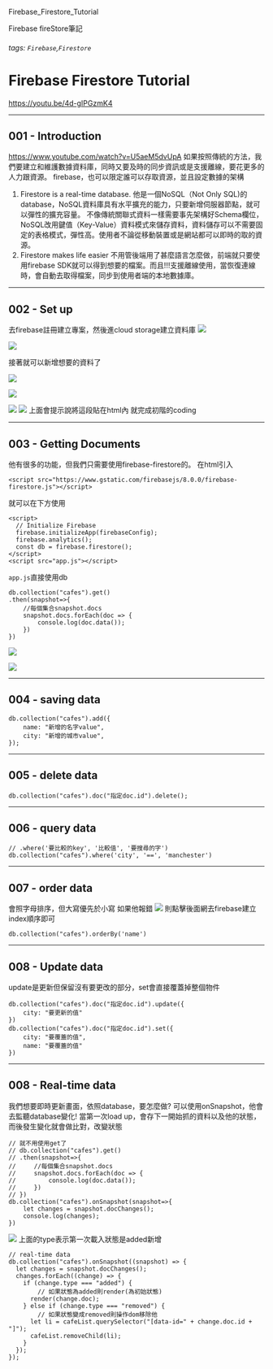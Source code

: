 Firebase_Firestore_Tutorial

Firebase fireStore筆記
###### tags: `Firebase`,`Firestore`

# Firebase Firestore Tutorial
https://youtu.be/4d-gIPGzmK4

---
## 001 - Introduction
https://www.youtube.com/watch?v=U5aeM5dvUpA
如果按照傳統的方法，我們要建立和維護數據資料庫，同時又要及時的同步資訊或是支援離線，要花更多的人力跟資源。
firebase，也可以限定誰可以存取資源，並且設定數據的架構
1. Firestore is a real-time database.
他是一個NoSQL（Not Only SQL)的database，NoSQL資料庫具有水平擴充的能力，只要新增伺服器節點，就可以彈性的擴充容量。
不像傳統關聯式資料一樣需要事先架構好Schema欄位，NoSQL改用鍵值（Key-Value）資料模式來儲存資料，資料儲存可以不需要固定的表格模式，彈性高。使用者不論從移動裝置或是網站都可以即時的取的資源。
2. Firestore makes life easier
不用管後端用了甚麼語言怎麼做，前端就只要使用firebase SDK就可以得到想要的檔案。而且!!!支援離線使用，當恢復連線時，會自動去取得檔案，同步到使用者端的本地數據庫。

---
## 002 - Set up
去firebase註冊建立專案，然後進cloud storage建立資料庫
![](https://i.imgur.com/NXdCTTN.png)

![](https://i.imgur.com/ShWTyUD.png)

接著就可以新增想要的資料了

![](https://i.imgur.com/jtdLMJU.png)

![](https://i.imgur.com/jkAv7om.png)

![](https://i.imgur.com/zaKaoRz.png)
![](https://i.imgur.com/vEbJl2l.png)
上面會提示說將這段貼在html內
就完成初階的coding

---
## 003 - Getting Documents
他有很多的功能，但我們只需要使用firebase-firestore的。
在html引入
```htmlembedded=
<script src="https://www.gstatic.com/firebasejs/8.0.0/firebase-firestore.js"></script>
```
就可以在下方使用
```htmlembedded=
<script>
  // Initialize Firebase
  firebase.initializeApp(firebaseConfig);
  firebase.analytics();
  const db = firebase.firestore();
</script>
<script src="app.js"></script>
```
`app.js`直接使用db
```javascript=
db.collection("cafes").get()
.then(snapshot=>{
    //每個集合snapshot.docs
    snapshot.docs.forEach(doc => {
        console.log(doc.data());
    })
})
```
![](https://i.imgur.com/P6FesmV.png)

![](https://i.imgur.com/yF6KoE0.png)

---
## 004 - saving data
```javascript=
db.collection("cafes").add({
    name: "新增的名字value",
    city: "新增的城市value",
});
```
---
## 005 - delete data
```javascript=
db.collection("cafes").doc("指定doc.id").delete();
```
---
## 006 - query data
```javascript=
// .where('要比較的key', '比較值', '要搜尋的字')
db.collection("cafes").where('city', '==', 'manchester')
```
---
## 007 - order data
會照字母排序，但大寫優先於小寫
如果他報錯
![](https://i.imgur.com/OGczydv.png)
則點擊後面網去firebase建立index順序即可
```javascript=
db.collection("cafes").orderBy('name')
```
---
## 008 - Update data
update是更新但保留沒有要更改的部分，set會直接覆蓋掉整個物件
```javascript=
db.collection("cafes").doc("指定doc.id").update({
    city: "要更新的值"
})
db.collection("cafes").doc("指定doc.id").set({
    city: "要覆蓋的值",
    name: "要覆蓋的值"
})
```
---
## 008 - Real-time data
我們想要即時更新畫面，依照database，要怎麼做?
可以使用onSnapshot，他會去監聽database變化!
當第一次load up，會存下一開始抓的資料以及他的狀態，而後發生變化就會做比對，改變狀態
```javascript=
// 就不用使用get了
// db.collection("cafes").get()
// .then(snapshot=>{
//     //每個集合snapshot.docs
//     snapshot.docs.forEach(doc => {
//         console.log(doc.data());
//     })
// })
db.collection("cafes").onSnapshot(snapshot=>{
    let changes = snapshot.docChanges();
    console.log(changes);
})
```
![](https://i.imgur.com/InbDfis.png)
上面的type表示第一次載入狀態是added新增
```javascript=
// real-time data
db.collection("cafes").onSnapshot((snapshot) => {
  let changes = snapshot.docChanges();
  changes.forEach((change) => {
    if (change.type === "added") {
        // 如果狀態為added則render(為初始狀態)
      render(change.doc);
    } else if (change.type === "removed") {
        // 如果狀態變成removed則操作dom移除他
      let li = cafeList.querySelector("[data-id=" + change.doc.id + "]");
      cafeList.removeChild(li);
    }
  });
});
```
